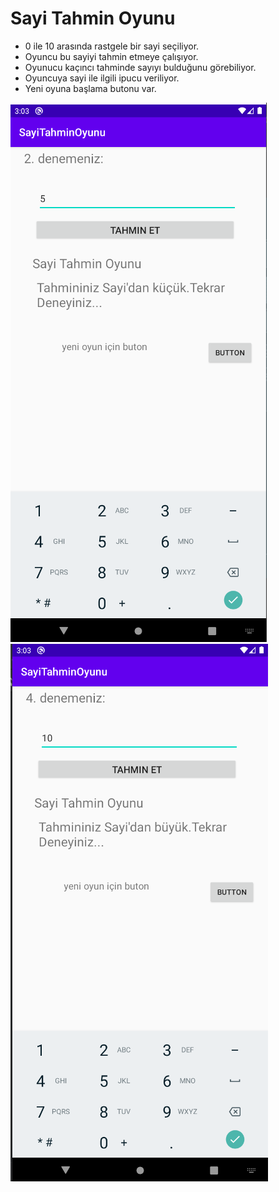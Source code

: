# Sayi Tahmin Oyunu
- 0 ile 10 arasında rastgele bir sayi seçiliyor.
- Oyuncu bu sayiyi tahmin etmeye çalışıyor.
- Oyunucu kaçıncı tahminde sayıyı bulduğunu görebiliyor.
- Oyuncuya sayi ile ilgili ipucu veriliyor.
- Yeni oyuna başlama butonu var.


![alt text](https://github.com/halimebeyzacicek/Android_studio_projects/blob/main/photos/5.png)
![alt text](https://github.com/halimebeyzacicek/Android_studio_projects/blob/main/photos/6.png)
